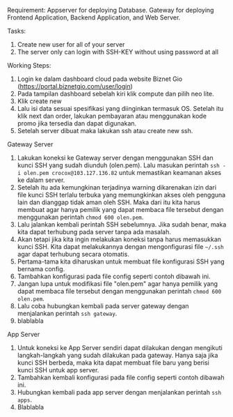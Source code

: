 Requirement:
Appserver for deploying Database.
Gateway for deploying Frontend Application, Backend Application, and Web Server.

Tasks:
1. Create new user for all of your server
2. The server only can login with SSH-KEY without using password at all

Working Steps:
1. Login ke dalam dashboard cloud pada website Biznet Gio (https://portal.biznetgio.com/user/login)
2. Pada tampilan dashboard sebelah kiri klik compute dan pilih neo lite.
3. Klik create new
4. Lalu isi data sesuai spesifikasi yang diinginkan termasuk OS. Setelah itu klik next dan order, lakukan pembayaran atau menggunakan kode promo jika tersedia dan dapat digunakan.
5. Setelah server dibuat maka lakukan ssh atau create new ssh.

Gateway Server
1. Lakukan koneksi ke Gateway server dengan menggunakan SSH dan kunci SSH yang sudah diunduh (olen.pem). Lalu masukan perintah ``` ssh -i olen.pem crocox@103.127.136.82 ``` untuk memastikan keamanan akses ke dalam server.
2. Setelah itu ada kemungkinan terjadinya warning dikarenakan izin dari file kunci SSH terlalu terbuka yang memungkinkan akses oleh pengguna lain dan dianggap tidak aman oleh SSH. Maka dari itu kita harus membuat agar hanya pemilik yang dapat membaca file tersebut dengan menggunakan perintah ``` chmod 600 olen.pem ```.
3. Lalu jalankan kembali perintah SSH sebelumnya. Jika sudah benar, maka kita dapat terhubung pada server tanpa ada masalah.
4. Akan tetapi jika kita ingin melakukan koneksi tanpa harus memasukkan kunci SSH. Kita dapat melakukannya dengan mengonfigurasi file ``` ~/.ssh ``` agar dapat terhubung secara otomatis.
5. Pertama-tama kita diharuskan untuk membuat file konfigurasi SSH yang bernama config.
6. Tambahkan konfigurasi pada file config seperti contoh dibawah ini.
7. Jangan lupa untuk modifikasi file "olen.pem" agar hanya pemilik yang dapat membaca file tersebut dengan menggunakan perintah ``` chmod 600 olen.pem ```.
8. Lalu coba hubungkan kembali pada server gateway dengan menjalankan perintah ``` ssh gateway ```.
9. blablabla

App Server
1. Untuk koneksi ke App Server sendiri dapat dilakukan dengan mengikuti langkah-langkah yang sudah dilakukan pada gateway. Hanya saja jika kunci SSH berbeda, maka kita dapat membuat file baru yang berisi kunci SSH untuk app server.
2. Tambahkan kembali konfigurasi pada file config seperti contoh dibawah ini.
3. Hubungkan kembali pada app server dengan menjalankan perintah ``` ssh apps ```.
4. Blablabla
